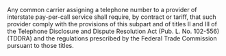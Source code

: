 Any common carrier assigning a telephone number to a provider of interstate pay-per-call service shall require, by contract or tariff, that such provider comply with the provisions of this subpart and of titles II and III of the Telephone Disclosure and Dispute Resolution Act (Pub. L. No. 102-556) (TDDRA) and the regulations prescribed by the Federal Trade Commission pursuant to those titles.

